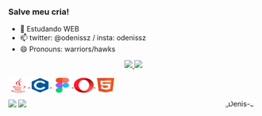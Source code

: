 ### Salve meu cria!

- 🌱 Estudando WEB
- 📫 twitter: @odenissz / insta: odenissz
- 😄 Pronouns: warriors/hawks

<div align="center">
  <a href="https://github.com/odenissz">
  <img height="150em" src="https://github-readme-stats.vercel.app/api?username=odenissz&show_icons=true&theme=aura&include_all_commits=true&count_private=true"/>
  <img height="150em" src="https://github-readme-stats.vercel.app/api/top-langs/?username=odenissz&layout=compact&langs_count=7&theme=aura"/>
</div>
</div>
<div style="display: inline_block"><br>
  <img align="center" alt="Denis-Ja" height="30" width="40" src="https://raw.githubusercontent.com/devicons/devicon/master/icons/java/java-plain.svg">
  <img align="center" alt="Denis-C" height="30" width="40" src="https://raw.githubusercontent.com/devicons/devicon/master/icons/c/c-plain.svg">
  <img align="center" alt="Denis-Fi" height="30" width="40" src="https://raw.githubusercontent.com/devicons/devicon/master/icons/figma/figma-original.svg">
  <img align="center" alt="Denis-Op" height="30" width="40" src="https://raw.githubusercontent.com/devicons/devicon/master/icons/opera/opera-original.svg">
  <img align="center" alt="Denis-html5" height="30" width="40" src="https://raw.githubusercontent.com/devicons/devicon/master/icons/html5/html5-original.svg">
 
  <img align="right" alt="Denis-Sc" height="150" style="border-radius:50px;" 
       src=https://sportbuzz.uol.com.br/media/_versions/messi-decola-para-paris_widelg.png>
</div>
  
  <div> 
  <a href="https://instagram.com/odenissz" target="_blank"><img src="https://img.shields.io/badge/-Instagram-%23E4405F?style=for-the-badge&logo=instagram&logoColor=white" target="_blank"></a>
 <a href="https://twitter.com/odenissz" target="_blank"><img src="https://img.shields.io/badge/Twitter-1DA1F2?style=for-the-badge&logo=twitter&logoColor=white" target="_blank"></a> 
  
</div>
